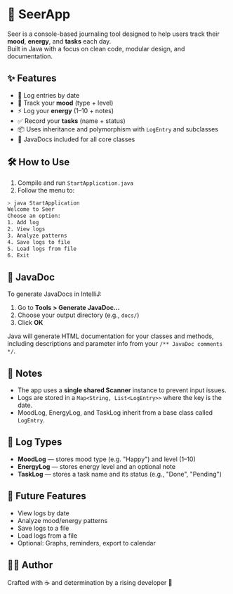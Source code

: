 # 🌙 SeerApp

Seer is a console-based journaling tool designed to help users track their **mood**, **energy**, and **tasks** each day.  
Built in Java with a focus on clean code, modular design, and documentation.

## ✨ Features

- 📅 Log entries by date
- 🧠 Track your **mood** (type + level)
- ⚡ Log your **energy** (1–10 + notes)
- ✅ Record your **tasks** (name + status)
- 📦 Uses inheritance and polymorphism with `LogEntry` and subclasses
- 📄 JavaDocs included for all core classes

## 🛠 How to Use

1. Compile and run `StartApplication.java`
2. Follow the menu to:

```bash
> java StartApplication
Welcome to Seer
Choose an option:
1. Add log
2. View logs
3. Analyze patterns
4. Save logs to file
5. Load logs from file
6. Exit
```

## 📖 JavaDoc

To generate JavaDocs in IntelliJ:

1. Go to **Tools > Generate JavaDoc...**
2. Choose your output directory (e.g., `docs/`)
3. Click **OK**

Java will generate HTML documentation for your classes and methods, including descriptions and parameter info from your `/** JavaDoc comments */`.

## 📌 Notes

* The app uses a **single shared Scanner** instance to prevent input issues.
* Logs are stored in a `Map<String, List<LogEntry>>` where the key is the date.
* MoodLog, EnergyLog, and TaskLog inherit from a base class called `LogEntry`.

## 📅 Log Types

* **MoodLog** — stores mood type (e.g. "Happy") and level (1–10)
* **EnergyLog** — stores energy level and an optional note
* **TaskLog** — stores a task name and its status (e.g., "Done", "Pending")

## 🚧 Future Features

* View logs by date
* Analyze mood/energy patterns
* Save logs to a file
* Load logs from a file
* Optional: Graphs, reminders, export to calendar

## 🧑‍💻 Author

Crafted with ☕ and determination by a rising developer 🌟  

